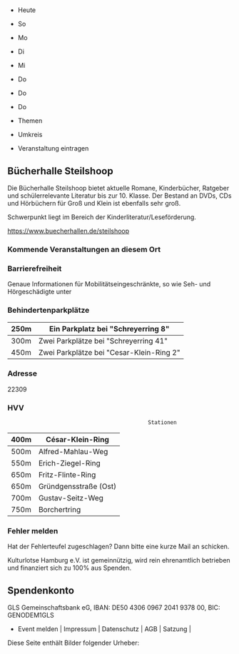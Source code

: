 # 

- Heute
- So
- Mo
- Di
- Mi
- Do
- Do
- Do

- Themen
- Umkreis

- Veranstaltung eintragen

## Bücherhalle Steilshoop

<!-- image -->

Die Bücherhalle Steilshoop bietet aktuelle Romane, Kinderbücher, Ratgeber und schülerrelevante Literatur bis zur 10. Klasse. Der Bestand an DVDs, CDs und Hörbüchern für Groß und Klein ist ebenfalls sehr groß.

Schwerpunkt liegt im Bereich der Kinderliteratur/Leseförderung.
						


https://www.buecherhallen.de/steilshoop

### Kommende Veranstaltungen an diesem Ort

### Barrierefreiheit

Genaue Informationen für Mobilitätseingeschränkte, so wie Seh- und Hörgeschädigte unter

### Behindertenparkplätze

| 250m    | Ein Parkplatz bei "Schreyerring   8"     |
|---------|------------------------------------------|
| 300m    | Zwei Parkplätze bei "Schreyerring 41"    |
| 450m    | Zwei Parkplätze bei "Cesar-Klein-Ring 2" |

### Adresse

22309

### HVV
                                                Stationen

| 400m   | César-Klein-Ring      |
|--------|-----------------------|
| 500m   | Alfred-Mahlau-Weg     |
| 550m   | Erich-Ziegel-Ring     |
| 650m   | Fritz-Flinte-Ring     |
| 650m   | Gründgensstraße (Ost) |
| 700m   | Gustav-Seitz-Weg      |
| 750m   | Borchertring          |

### Fehler melden

Hat der Fehlerteufel zugeschlagen? Dann bitte eine kurze Mail an 
 schicken.

Kulturlotse Hamburg e.V. ist gemeinnützig, wird rein ehrenamtlich betrieben und finanziert sich zu 100% aus Spenden.

## Spendenkonto

GLS Gemeinschaftsbank eG, IBAN: DE50 4306 0967 2041 9378 00, BIC: GENODEM1GLS

- Event melden | Impressum | Datenschutz | AGB | Satzung |

Diese Seite enthält Bilder folgender Urheber:

<!-- image -->